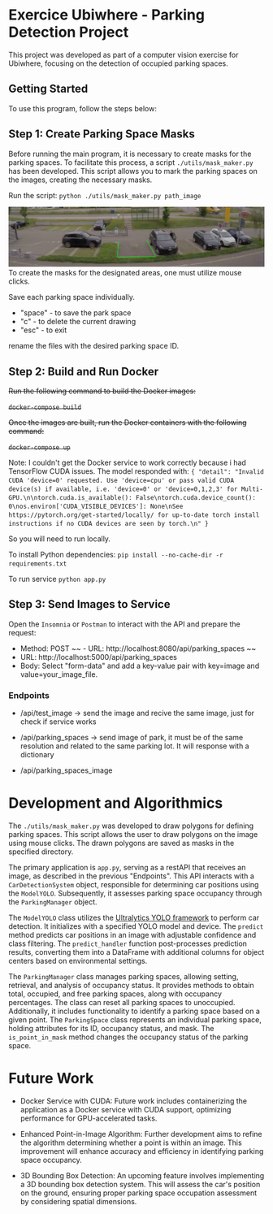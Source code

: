 # Exercice Ubiwhere - Parking Detection Project

This project was developed as part of a computer vision exercise for Ubiwhere, focusing on the detection of occupied parking spaces.

## Getting Started
To use this program, follow the steps below:

## Step 1: Create Parking Space Masks
Before running the main program, it is necessary to create masks for the parking spaces. To facilitate this process, a script `./utils/mask_maker.py` has been developed. This script allows you to mark the parking spaces on the images, creating the necessary masks.

Run the script: `python ./utils/mask_maker.py path_image`

![example_mask_maker](https://raw.githubusercontent.com/miguelaf24/ubiwhere_exercice/main/docs/mask_maker.png)
To create the masks for the designated areas, one must utilize mouse clicks. 

Save each parking space individually. 

- "space" - to save the park space
- "c" - to delete the current drawing
- "esc" - to exit

rename the files with the desired parking space ID.

## Step 2: Build and Run Docker
~~Run the following command to build the Docker images:~~

~~`docker-compose build`~~

~~Once the images are built, run the Docker containers with the following command:~~

~~`docker-compose up`~~

Note: I couldn't get the Docker service to work correctly because i had TensorFlow CUDA issues. The model responded with: `{
	"detail": "Invalid CUDA 'device=0' requested. Use 'device=cpu' or pass valid CUDA device(s) if available, i.e. 'device=0' or 'device=0,1,2,3' for Multi-GPU.\n\ntorch.cuda.is_available(): False\ntorch.cuda.device_count(): 0\nos.environ['CUDA_VISIBLE_DEVICES']: None\nSee https://pytorch.org/get-started/locally/ for up-to-date torch install instructions if no CUDA devices are seen by torch.\n"
}`

So you will need to run locally.

To install Python dependencies:
`pip install --no-cache-dir -r requirements.txt`

To run service `python app.py`




## Step 3: Send Images to Service
Open the `Insomnia` or `Postman` to interact with the API and prepare the request:
- Method: POST
~~ - URL: http://localhost:8080/api/parking_spaces ~~
- URL: http://localhost:5000/api/parking_spaces 
- Body: Select "form-data" and add a key-value pair with key=image and value=your_image_file.

### Endpoints
- /api/test_image
    -> send the image and recive the same image, just for check if service works
- /api/parking_spaces
    -> send image of park, it must be of the same resolution and related to the same parking lot. It will response with a dictionary

- /api/parking_spaces_image



# Development and Algorithmics

The `./utils/mask_maker.py` was developed to draw polygons for defining parking spaces. This script allows the user to draw polygons on the image using mouse clicks. The drawn polygons are saved as masks in the specified directory.

The primary application is `app.py`, serving as a restAPI that receives an image, as described in the previous "Endpoints". This API interacts with a `CarDetectionSystem` object, responsible for determining car positions using the `ModelYOLO`. Subsequently, it assesses parking space occupancy through the `ParkingManager` object.

The `ModelYOLO` class utilizes the [Ultralytics YOLO framework](https://docs.ultralytics.com/) to perform car detection. It initializes with a specified YOLO model and device. The `predict` method predicts car positions in an image with adjustable confidence and class filtering. The `predict_handler` function post-processes prediction results, converting them into a DataFrame with additional columns for object centers based on environmental settings.

The `ParkingManager` class manages parking spaces, allowing setting, retrieval, and analysis of occupancy status. It provides methods to obtain total, occupied, and free parking spaces, along with occupancy percentages. The class can reset all parking spaces to unoccupied. Additionally, it includes functionality to identify a parking space based on a given point. The `ParkingSpace` class represents an individual parking space, holding attributes for its ID, occupancy status, and mask. The `is_point_in_mask` method changes the occupancy status of the parking space.

# Future Work
- Docker Service with CUDA:
Future work includes containerizing the application as a Docker service with CUDA support, optimizing performance for GPU-accelerated tasks.

- Enhanced Point-in-Image Algorithm:
Further development aims to refine the algorithm determining whether a point is within an image. This improvement will enhance accuracy and efficiency in identifying parking space occupancy.

- 3D Bounding Box Detection:
An upcoming feature involves implementing a 3D bounding box detection system. This will assess the car's position on the ground, ensuring proper parking space occupation assessment by considering spatial dimensions.
